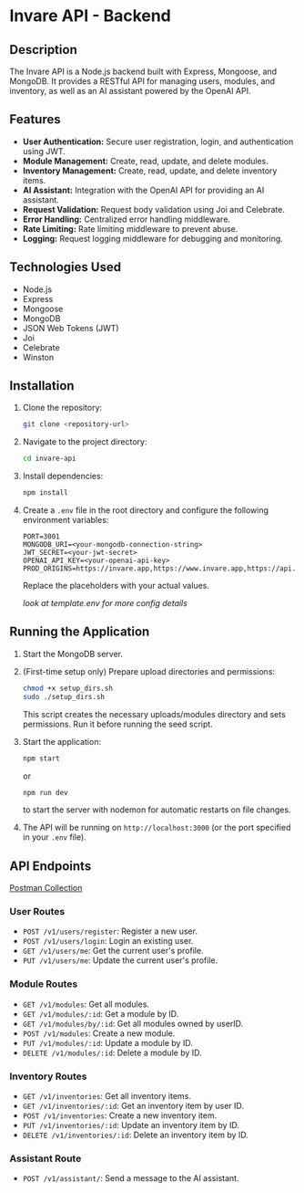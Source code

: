 # Invare API - Backend

## Description

The Invare API is a Node.js backend built with Express, Mongoose, and MongoDB. It provides a RESTful API for managing users, modules, and inventory, as well as an AI assistant powered by the OpenAI API.

## Features

- **User Authentication:** Secure user registration, login, and authentication using JWT.
- **Module Management:** Create, read, update, and delete modules.
- **Inventory Management:** Create, read, update, and delete inventory items.
- **AI Assistant:** Integration with the OpenAI API for providing an AI assistant.
- **Request Validation:** Request body validation using Joi and Celebrate.
- **Error Handling:** Centralized error handling middleware.
- **Rate Limiting:** Rate limiting middleware to prevent abuse.
- **Logging:** Request logging middleware for debugging and monitoring.

## Technologies Used

- Node.js
- Express
- Mongoose
- MongoDB
- JSON Web Tokens (JWT)
- Joi
- Celebrate
- Winston

## Installation

1.  Clone the repository:

    ```bash
    git clone <repository-url>
    ```

2.  Navigate to the project directory:

    ```bash
    cd invare-api
    ```

3.  Install dependencies:

    ```bash
    npm install
    ```

4.  Create a `.env` file in the root directory and configure the following environment variables:

    ```
    PORT=3001
    MONGODB_URI=<your-mongodb-connection-string>
    JWT_SECRET=<your-jwt-secret>
    OPENAI_API_KEY=<your-openai-api-key>
    PROD_ORIGINS=https://invare.app,https://www.invare.app,https://api.invare.app

    ```

    Replace the placeholders with your actual values.

    _look at template.env for more config details_

## Running the Application

1.  Start the MongoDB server.

2.  (First-time setup only) Prepare upload directories and permissions:

    ```bash
    chmod +x setup_dirs.sh
    sudo ./setup_dirs.sh
    ```

    This script creates the necessary uploads/modules directory and sets permissions. Run it before running the seed script.

3.  Start the application:

    ```bash
    npm start
    ```

    or

    ```bash
    npm run dev
    ```

    to start the server with nodemon for automatic restarts on file changes.

4.  The API will be running on `http://localhost:3000` (or the port specified in your `.env` file).

## API Endpoints

[Postman Collection](https://willmarl-5644054.postman.co/workspace/William-Marlette's-Workspace~1700bca8-bcde-4108-86e7-b217ae628eba/collection/47471224-21881ad8-9fb1-490d-9096-c73f027a8465?action=share&creator=47471224)

### User Routes

- `POST /v1/users/register`: Register a new user.
- `POST /v1/users/login`: Login an existing user.
- `GET /v1/users/me`: Get the current user's profile.
- `PUT /v1/users/me`: Update the current user's profile.

### Module Routes

- `GET /v1/modules`: Get all modules.
- `GET /v1/modules/:id`: Get a module by ID.
- `GET /v1/modules/by/:id`: Get all modules owned by userID.
- `POST /v1/modules`: Create a new module.
- `PUT /v1/modules/:id`: Update a module by ID.
- `DELETE /v1/modules/:id`: Delete a module by ID.

### Inventory Routes

- `GET /v1/inventories`: Get all inventory items.
- `GET /v1/inventories/:id`: Get an inventory item by user ID.
- `POST /v1/inventories`: Create a new inventory item.
- `PUT /v1/inventories/:id`: Update an inventory item by ID.
- `DELETE /v1/inventories/:id`: Delete an inventory item by ID.

### Assistant Route

- `POST /v1/assistant/`: Send a message to the AI assistant.
